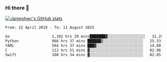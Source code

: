 ### Hi there 👋

[![Jameshwc's GitHub stats](https://github-readme-stats.vercel.app/api?username=jameshwc)](https://github.com/anuraghazra/github-readme-stats)

<!--START_SECTION:waka-->

```txt
From: 12 April 2019 - To: 11 August 2025

Go                   1,192 hrs 29 mins███████▓░░░░░░░░░░░░░░░░░   31.25 %
Python               966 hrs 37 mins ██████▒░░░░░░░░░░░░░░░░░░   25.33 %
YAML                 564 hrs 37 mins ███▓░░░░░░░░░░░░░░░░░░░░░   14.80 %
C                    112 hrs 51 mins ▓░░░░░░░░░░░░░░░░░░░░░░░░   02.96 %
Swift                108 hrs 34 mins ▓░░░░░░░░░░░░░░░░░░░░░░░░   02.85 %
```

<!--END_SECTION:waka-->